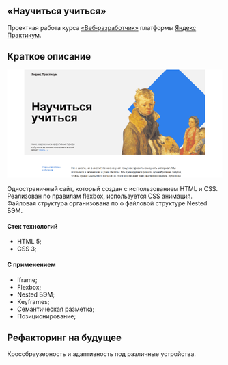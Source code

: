 ## «Научиться учиться»
Проектная работа курса [«Веб‑разработчик»](https://practicum.yandex.ru/web/ "Курс «Веб‑разработчик» — Яндекс Практикум") платформы [Яндекс Практикум](https://practicum.yandex.ru/ "Яндекс Практикум").
## Краткое описание

<img src="/how_to_learn.gif">

Одностраничный сайт, который создан с использованием HTML и CSS.   
Реализован по правилам flexbox, используется CSS анимация. Файловая структура организована по о файловой структуре Nested БЭМ.   
#### Стек технологий
  * HTML 5;
  * CSS 3;
#### С применением
  * Iframe;
  * Flexbox;
  * Nested БЭМ;
  * Keyframes;
  * Семантическая разметка;
  * Позиционирование;
## Рефакторинг на будущее
Кроссбраузерность и адаптивность под различные устройства.
